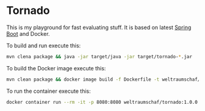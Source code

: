 # Tornado

This is my playground for fast evaluating stuff. It is based on latest [Spring Boot][spring-boot] and Docker.

To build and run execute this:

```bash
mvn clena package && java -jar target/java -jar target/tornado-*.jar
```

To build the Docker image execute this:

```bash
mvn clean package && docker image build -f Dockerfile -t weltraumschaf/tornado:1.0.0 target
```

To run the container execute this:

```bash
docker container run --rm -it -p 8080:8080 weltraumschaf/tornado:1.0.0
```

[spring-boot]: https://spring.io/guides/gs/spring-boot/
